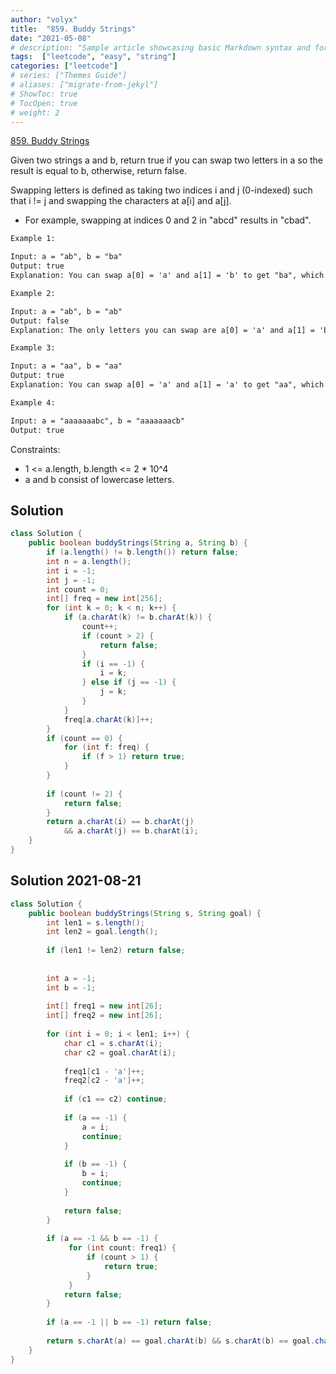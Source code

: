 ```yaml
---
author: "volyx"
title:  "859. Buddy Strings"
date: "2021-05-08"
# description: "Sample article showcasing basic Markdown syntax and formatting for HTML elements."
tags:  ["leetcode", "easy", "string"]
categories: ["leetcode"]
# series: ["Themes Guide"]
# aliases: ["migrate-from-jekyl"]
# ShowToc: true
# TocOpen: true
# weight: 2
---
```


[859. Buddy Strings](https://leetcode.com/problems/buddy-strings/)

Given two strings a and b, return true if you can swap two letters in a so the result is equal to b, otherwise, return false.

Swapping letters is defined as taking two indices i and j (0-indexed) such that i != j and swapping the characters at a[i] and a[j].

- For example, swapping at indices 0 and 2 in "abcd" results in "cbad".

```txt
Example 1:

Input: a = "ab", b = "ba"
Output: true
Explanation: You can swap a[0] = 'a' and a[1] = 'b' to get "ba", which is equal to b.
```

```txt
Example 2:

Input: a = "ab", b = "ab"
Output: false
Explanation: The only letters you can swap are a[0] = 'a' and a[1] = 'b', which results in "ba" != b.
```

```txt
Example 3:

Input: a = "aa", b = "aa"
Output: true
Explanation: You can swap a[0] = 'a' and a[1] = 'a' to get "aa", which is equal to b.
```

```txt
Example 4:

Input: a = "aaaaaaabc", b = "aaaaaaacb"
Output: true
```

Constraints:

- 1 <= a.length, b.length <= 2 * 10^4
- a and b consist of lowercase letters.

## Solution

```java
class Solution {
    public boolean buddyStrings(String a, String b) {
        if (a.length() != b.length()) return false;
        int n = a.length();
        int i = -1;
        int j = -1;
        int count = 0;
        int[] freq = new int[256];
        for (int k = 0; k < n; k++) {
            if (a.charAt(k) != b.charAt(k)) {
                count++;
                if (count > 2) {
                    return false;
                }
                if (i == -1) {
                    i = k;
                } else if (j == -1) {
                    j = k;
                }
            }
            freq[a.charAt(k)]++;
        }
        if (count == 0) {
            for (int f: freq) {
                if (f > 1) return true;
            }
        }
        
        if (count != 2) {
            return false;
        }
        return a.charAt(i) == b.charAt(j) 
            && a.charAt(j) == b.charAt(i);
    }
}
```

## Solution 2021-08-21

```java
class Solution {
    public boolean buddyStrings(String s, String goal) {
        int len1 = s.length();
        int len2 = goal.length();
        
        if (len1 != len2) return false;
        
        
        int a = -1;
        int b = -1;
        
        int[] freq1 = new int[26];
        int[] freq2 = new int[26];
        
        for (int i = 0; i < len1; i++) {
            char c1 = s.charAt(i);
            char c2 = goal.charAt(i);
            
            freq1[c1 - 'a']++;
            freq2[c2 - 'a']++;
            
            if (c1 == c2) continue;
            
            if (a == -1) {
                a = i;
                continue;
            }
            
            if (b == -1) {
                b = i;
                continue;
            }
            
            return false;
        }
        
        if (a == -1 && b == -1) {
             for (int count: freq1) {
                 if (count > 1) {
                     return true;
                 }
             }
            return false;
        }
        
        if (a == -1 || b == -1) return false;
        
        return s.charAt(a) == goal.charAt(b) && s.charAt(b) == goal.charAt(a);
    }
}
```
